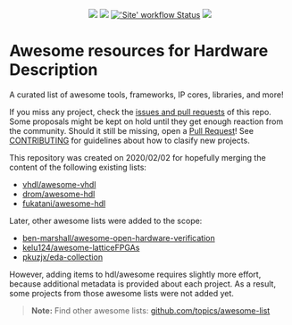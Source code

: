 <p align="center">
  <a title="hdl.github.io/awesome" href="https://hdl.github.io/awesome"><img src="https://img.shields.io/website.svg?label=hdl.github.io%2Fawesome&longCache=true&style=flat-square&url=http%3A%2F%2Fhdl.github.io%2Fawesome%2Findex.html"></a><!--
  -->
  <a title="hdl/community on gitter.im" href="https://gitter.im/hdl/community"><img src="https://img.shields.io/gitter/room/hdl/community.svg?longCache=true&style=flat-square&logo=gitter&logoColor=fff&color=4db797"></a><!--
  -->
  <a title="'Site' workflow Status" href="https://github.com/hdl/awesome/actions?query=workflow%3ASite"><img alt="'Site' workflow Status" src="https://img.shields.io/github/workflow/status/hdl/awesome/Site?longCache=true&style=flat-square&label=site&logoColor=fff&logo=GitHub%20Actions"></a><!--
  -->
  <a title="CC0 - Public Domain" href="https://github.com/hdl/awesome/blob/master/LICENSE.md"><img src="https://img.shields.io/github/license/hdl/awesome.svg?longCache=true&style=flat-square&logoColor=fff&logo=Creative%20Commons"></a><!--
  -->
</p>

# Awesome resources for Hardware Description

A curated list of awesome tools, frameworks, IP cores, libraries, and more!

If you miss any project, check the [issues and pull requests](https://github.com/HDL/awesome/issues?utf8=%E2%9C%93&q=) of this repo. Some proposals might be kept on hold until they get enough reaction from the community. Should it still be missing, open a [Pull Request](https://github.com/HDL/awesome/compare)! See [CONTRIBUTING](.github/CONTRIBUTING.md) for guidelines about how to clasify new projects.

This repository was created on 2020/02/02 for hopefully merging the content of the following existing lists:

- [vhdl/awesome-vhdl](https://github.com/vhdl/awesome-vhdl)
- [drom/awesome-hdl](https://github.com/drom/awesome-hdl)
- [fukatani/awesome-hdl](https://github.com/fukatani/awesome-hdl)

Later, other awesome lists were added to the scope:

- [ben-marshall/awesome-open-hardware-verification](https://github.com/ben-marshall/awesome-open-hardware-verification)
- [kelu124/awesome-latticeFPGAs](https://github.com/kelu124/awesome-latticeFPGAs)
- [pkuzjx/eda-collection](https://github.com/pkuzjx/eda-collection)

However, adding items to hdl/awesome requires slightly more effort, because additional metadata is provided about each project. As a result, some projects from those awesome lists were not added yet.

> **Note:** Find other awesome lists: [github.com/topics/awesome-list](https://github.com/topics/awesome-list)
